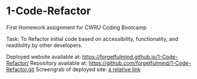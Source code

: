 # 1-Code-Refactor

First Homework assignment for CWRU Coding Bootcamp 

Task: To Refactor initial code based on accessibility, functionality, and readibility by other developers. 

Deployed website available at: https://forgetfulmind.github.io/1-Code-Refactor/
Repository available at: https://github.com/forgetfulmind/1-Code-Refactor.git
Screengrab of deployed site: [a relative link](./Screengrab.jpg)

